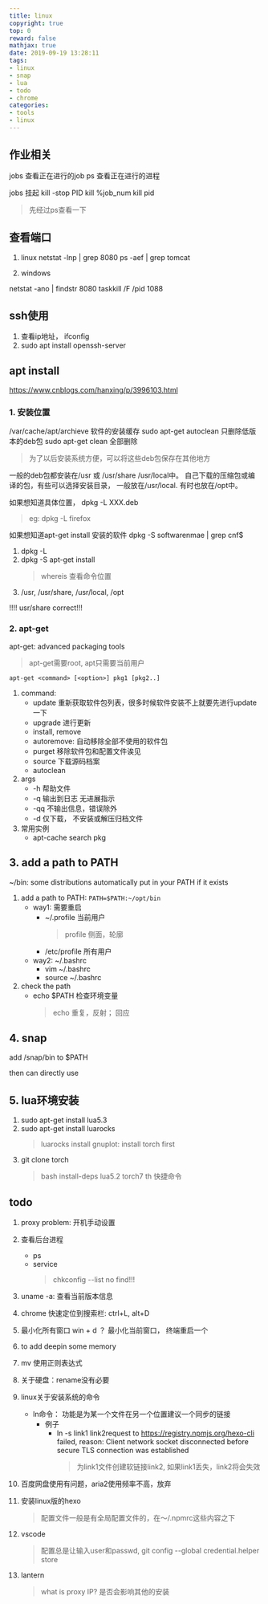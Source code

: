 ```yaml
---
title: linux
copyright: true
top: 0
reward: false
mathjax: true
date: 2019-09-19 13:28:11
tags:
- linux
- snap
- lua
- todo
- chrome
categories:
- tools
- linux
---
```

## 作业相关

jobs 查看正在进行的job
ps 查看正在进行的进程

jobs 挂起
kill -stop PID
kill %job_num
kill pid
> 先经过ps查看一下

## 查看端口
1. linux
netstat -lnp | grep 8080
ps -aef | grep tomcat

2. windows

netstat -ano | findstr 8080
taskkill /F /pid 1088

## ssh使用

1. 查看ip地址， ifconfig
2. sudo apt install openssh-server

## apt install 
https://www.cnblogs.com/hanxing/p/3996103.html

### 1. 安装位置
/var/cache/apt/archieve 软件的安装缓存
sudo apt-get autoclean 只删除低版本的deb包
sudo apt-get clean 全部删除
> 为了以后安装系统方便，可以将这些deb包保存在其他地方

一般的deb包都安装在/usr 或 /usr/share /usr/local中。
自己下载的压缩包或编译的包，有些可以选择安装目录， 一般放在/usr/local. 有时也放在/opt中。

如果想知道具体位置， dpkg -L XXX.deb
> eg: dpkg -L firefox

如果想知道apt-get install 安装的软件
dpkg -S softwarenmae | grep cnf$

1. dpkg -L  
2. dpkg -S  apt-get install
    > whereis 查看命令位置
3. /usr,  /usr/share,  /usr/local, /opt

!!!! usr/share correct!!!

### 2. apt-get

apt-get: advanced packaging tools
> apt-get需要root,  apt只需要当前用户

`apt-get <command> [<option>] pkg1 [pkg2..]`
1. command:
    - update 重新获取软件包列表，很多时候软件安装不上就要先进行update一下
    - upgrade 进行更新
    - install, remove
    - autoremove: 自动移除全部不使用的软件包
    - purget 移除软件包和配置文件诶见
    - source 下载源码档案
    - autoclean
2. args
    - -h 帮助文件
    - -q 输出到日志 无进展指示
    - -qq 不输出信息，错误除外
    - -d 仅下载， 不安装或解压归档文件
3. 常用实例
    - apt-cache search pkg

## 3. add a path to PATH

~/bin: some distributions automatically put in your PATH if it exists

1. add a path to PATH:  `PATH=$PATH:~/opt/bin`
    - way1: 需要重启
        - ~/.profile 当前用户
            > profile 侧面，轮廓
        - /etc/profile 所有用户
    - way2: ~/.bashrc
        - vim ~/.bashrc
        - source ~/.bashrc
2. check the path
    - echo $PATH 检查环境变量
        > echo 重复，反射； 回应
## 4. snap 
add /snap/bin to $PATH

then can directly use


## 5. lua环境安装
1. sudo apt-get install lua5.3
2. sudo apt-get install luarocks
    > luarocks install gnuplot: install torch first
3. git clone torch
    > bash install-deps
    > lua5.2  torch7
    > th 快捷命令
## todo

1. proxy problem: 开机手动设置
2. 查看后台进程
    - ps
    - service
        > chkconfig --list
        > no find!!!

3. uname -a: 查看当前版本信息

4. chrome 快速定位到搜索栏: ctrl+L, alt+D

5. 最小化所有窗口 win + d ？ 最小化当前窗口， 终端重启一个

6. to add deepin some memory

7. mv 使用正则表达式

8. 关于硬盘：rename没有必要

9. linux关于安装系统的命令
    - ln命令： 功能是为某一个文件在另一个位置建议一个同步的链接
        - 例子
            - ln -s link1 link2request to https://registry.npmjs.org/hexo-cli failed, reason: Client network socket disconnected before secure TLS connection was established
                > 为link1文件创建软链接link2, 如果link1丢失，link2将会失效

10. 百度网盘使用有问题，aria2使用频率不高，放弃

11. 安装linux版的hexo
    > 配置文件一般是有全局配置文件的，在～/.npmrc这些内容之下

12. vscode
    > 配置总是让输入user和passwd, git config --global credential.helper store

13. lantern
    > what is proxy IP? 是否会影响其他的安装